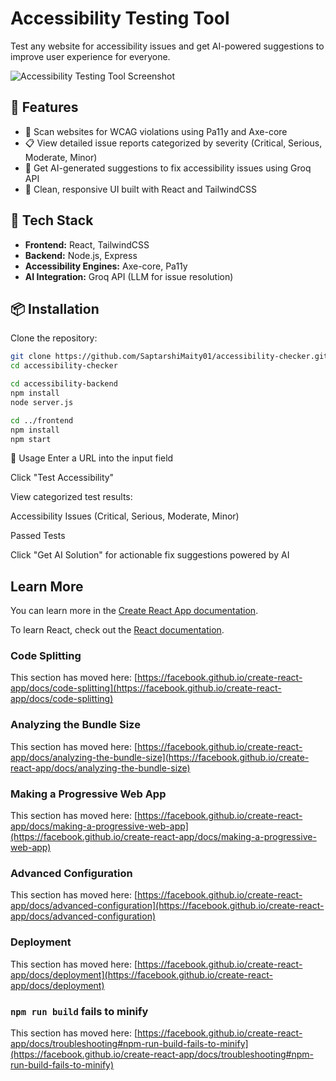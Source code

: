 # Accessibility Testing Tool

Test any website for accessibility issues and get AI-powered suggestions to improve user experience for everyone.

![Accessibility Testing Tool Screenshot](https://github.com/user-attachments/assets/c9058d6d-d3c2-4f28-84a2-4ca29f29a272)


## 🚀 Features

- 🔎 Scan websites for WCAG violations using Pa11y and Axe-core
- 📋 View detailed issue reports categorized by severity (Critical, Serious, Moderate, Minor)
- 🤖 Get AI-generated suggestions to fix accessibility issues using Groq API
- 🎨 Clean, responsive UI built with React and TailwindCSS

## 🧰 Tech Stack

- **Frontend:** React, TailwindCSS
- **Backend:** Node.js, Express
- **Accessibility Engines:** Axe-core, Pa11y
- **AI Integration:** Groq API (LLM for issue resolution)

## 📦 Installation

Clone the repository:

```bash
git clone https://github.com/SaptarshiMaity01/accessibility-checker.git
cd accessibility-checker

cd accessibility-backend
npm install
node server.js

cd ../frontend
npm install
npm start
```
🧪 Usage
Enter a URL into the input field

Click "Test Accessibility"

View categorized test results:

Accessibility Issues (Critical, Serious, Moderate, Minor)

Passed Tests

Click "Get AI Solution" for actionable fix suggestions powered by AI


## Learn More

You can learn more in the [Create React App documentation](https://facebook.github.io/create-react-app/docs/getting-started).

To learn React, check out the [React documentation](https://reactjs.org/).

### Code Splitting

This section has moved here: [https://facebook.github.io/create-react-app/docs/code-splitting](https://facebook.github.io/create-react-app/docs/code-splitting)

### Analyzing the Bundle Size

This section has moved here: [https://facebook.github.io/create-react-app/docs/analyzing-the-bundle-size](https://facebook.github.io/create-react-app/docs/analyzing-the-bundle-size)

### Making a Progressive Web App

This section has moved here: [https://facebook.github.io/create-react-app/docs/making-a-progressive-web-app](https://facebook.github.io/create-react-app/docs/making-a-progressive-web-app)

### Advanced Configuration

This section has moved here: [https://facebook.github.io/create-react-app/docs/advanced-configuration](https://facebook.github.io/create-react-app/docs/advanced-configuration)

### Deployment

This section has moved here: [https://facebook.github.io/create-react-app/docs/deployment](https://facebook.github.io/create-react-app/docs/deployment)

### `npm run build` fails to minify

This section has moved here: [https://facebook.github.io/create-react-app/docs/troubleshooting#npm-run-build-fails-to-minify](https://facebook.github.io/create-react-app/docs/troubleshooting#npm-run-build-fails-to-minify)
